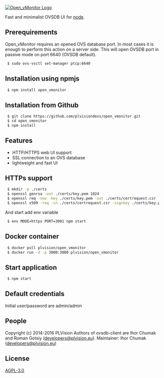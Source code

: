 [![Open_vMonitor Logo](http://plvision.eu/wp-content/themes/plvision/img/plvision-logo.png)](http://plvision.eu/)

Fast and minimalist OVSDB UI for [node](http://nodejs.org).

## Prerequirements
Open_vMonitor requires an opened OVS database port. In most cases it is enough to perform this action on a server side. This will open OVSDB port in passive mode on port 6640 (OVSDB default).
```bash
 $ sudo ovs-vsctl set-manager ptcp:6640 
```

## Installation using npmjs
```bash
 $ npm install open_vmonitor
```

## Installation from Github
```bash
 $ git clone https://github.com/plvisiondevs/open_vmonitor.git
 $ cd open_vmonitor
 $ npm install
```

## Features
* HTTP/HTTPS web UI support
* SSL connection to an OVS database
* lightweight and fast UI

## HTTPs support
```bash
 $ mkdir -p ./certs
 $ openssl genrsa -out ./certs/key.pem 1024
 $ openssl req -new -key ./certs/key.pem -out ./certs/certrequest.csr
 $ openssl x509 -req -in ./certs/certrequest.csr -signkey ./certs/key.pem -out ./certs/certificate.pem
```
And start add env variable
```bash
 $ env MODE=https PORT=3001 npm start
```

## Docker container
```bash
 $ docker pull plvision/open_vmonitor
 $ docker run -d -p 3000:3000 plvision/open_vmonitor
```

## Start application
```bash
 $ npm start
```

## Default credentials
Initial user/password are admin/admin

## People
Copyright (c) 2014-2016 PLVision
Authors of ovsdb-client are Ihor Chumak and Roman Gotsiy (developers@plvision.eu).
Maintainer: Ihor Chumak (developers@plvision.eu)

## License
 [AGPL-3.0](LICENSE)
